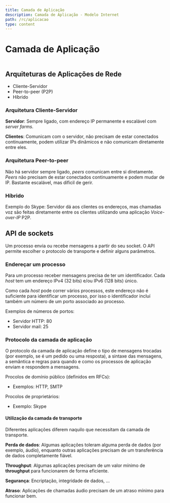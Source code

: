 ```yaml
---
title: Camada de Aplicação
description: Camada de Aplicação - Modelo Internet
path: /rc/aplicacao
type: content
---
```


# Camada de Aplicação

```toc

```

## Arquiteturas de Aplicações de Rede

- Cliente-Servidor
- Peer-to-peer (P2P)
- Híbrido

### Arquitetura Cliente-Servidor

**Servidor**: Sempre ligado, com endereço IP permanente e escalável com _server farms_.

**Clientes**: Comunicam com o servidor, não precisam de estar conectados continuamente, podem utilizar IPs dinâmicos e não comunicam diretamente entre eles.

### Arquitetura Peer-to-peer

Não há servidor sempre ligado, _peers_ comunicam entre si diretamente. _Peers_ não precisam de estar conectados continuamente e podem mudar de IP. Bastante escalável, mas díficil de gerir.

### Híbrido

Exemplo do Skype: Servidor dá aos clientes os endereços, mas chamadas voz são feitas diretamente entre os clientes utilizando uma aplicação _Voice-over-IP_ P2P.

## API de sockets
Um processo envia ou recebe mensagens a partir do seu socket. O API permite escolher o protocolo de transporte e definir alguns parâmetros.

### Endereçar um processo
Para um processo receber mensagens precisa de ter um identificador. Cada *host* tem um endereço IPv4 (32 bits) e/ou IPv6 (128 bits) único.

Como cada *host* pode correr vários processos, este endereço não é suficiente para identificar um processo, por isso o identificador incluí também um número de um porto associado ao processo.

Exemplos de números de portos:
- Servidor HTTP: 80
- Servidor mail: 25

### Protocolo da camada de aplicação
O protocolo da camada de aplicação define o tipo de mensagens trocadas (por exemplo, se é um pedido ou uma resposta), a sintaxe das mensagens, a semântica e regras para quando e como os processos de aplicação enviam e respondem a mensagens.

Procolos de domínio público (definidos em RFCs):
- Exemplos: HTTP, SMTP

Procolos de proprietários:
- Exemplo: Skype

#### Utilização da camada de transporte
Diferentes aplicações diferem naquilo que necessitam da camada de transporte.

**Perda de dados**: Algumas aplicações toleram alguma perda de dados (por exemplo, áudio), enquanto outras aplicações precisam de um transferência de dados completamente fiável.

__**Throughput**__: Algumas aplicações precisam de um valor mínimo de __throughput__ para funcionarem de forma eficiente.

**Segurança**: Encriptação, integridade de dados, ...

**Atraso**: Aplicações de chamadas áudio precisam de um atraso mínimo para funcionar bem.